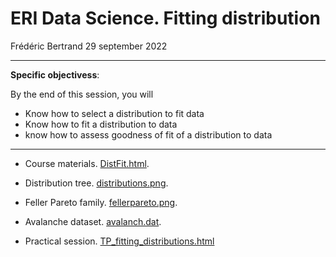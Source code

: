 ERI Data Science. Fitting distribution
================
Frédéric Bertrand
29 september 2022

------------------------------------------------------------------------

**Specific objectivess**:

By the end of this session, you will

-   Know how to select a distribution to fit data
-   Know how to fit a distribution to data
-   know how to assess goodness of fit of a distribution to data

------------------------------------------------------------------------

-   Course materials. [DistFit.html](Supports/DistFit.html).

-   Distribution tree. [distributions.png](Supports/distributions.png).

-   Feller Pareto family. [fellerpareto.png](Supports/fellerpareto.png).

-   Avalanche dataset. [avalanch.dat](Supports/avalanch.dat).

-   Practical session.
    [TP_fitting_distributions.html](Supports/TP_fitting_distributions.html)
